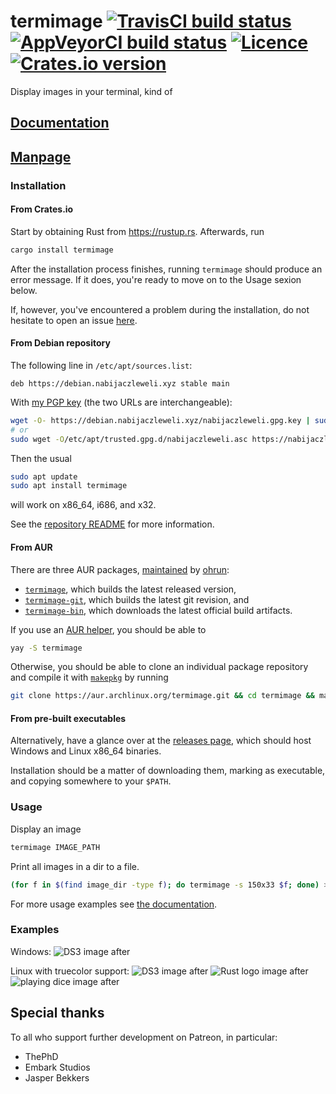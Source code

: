 # termimage [![TravisCI build status](https://travis-ci.org/nabijaczleweli/termimage.svg?branch=master)](https://travis-ci.org/nabijaczleweli/termimage) [![AppVeyorCI build status](https://ci.appveyor.com/api/projects/status/kk34veg25wre0gqe/branch/master?svg=true)](https://ci.appveyor.com/project/nabijaczleweli/termimage/branch/master) [![Licence](https://img.shields.io/badge/license-MIT-blue.svg?style=flat)](LICENSE) [![Crates.io version](https://img.shields.io/crates/v/termimage)](https://crates.io/crates/termimage)
Display images in your terminal, kind of

## [Documentation](https://rawcdn.githack.com/nabijaczleweli/termimage/doc/termimage/index.html)
## [Manpage](https://rawcdn.githack.com/nabijaczleweli/termimage/man/termimage.1.html)

### Installation

#### From Crates.io

Start by obtaining Rust from https://rustup.rs. Afterwards, run

```sh
cargo install termimage
```

After the installation process finishes, running `termimage` should produce an error message.
If it does, you're ready to move on to the Usage sexion below.

If, however, you've encountered a problem during the installation, do not hesitate to open an issue [here](https://github.com/nabijaczleweli/termimage/issues/new).

#### From Debian repository

The following line in `/etc/apt/sources.list`:
```apt
deb https://debian.nabijaczleweli.xyz stable main
```

With [my PGP key](https://debian.nabijaczleweli.xyz/nabijaczleweli.gpg.key) (the two URLs are interchangeable):
```sh
wget -O- https://debian.nabijaczleweli.xyz/nabijaczleweli.gpg.key | sudo apt-key add
# or
sudo wget -O/etc/apt/trusted.gpg.d/nabijaczleweli.asc https://nabijaczleweli.xyz/pgp.txt
```

Then the usual
```sh
sudo apt update
sudo apt install termimage
```
will work on x86_64, i686, and x32.

See the [repository README](https://debian.nabijaczleweli.xyz/README) for more information.

#### From AUR

There are three AUR packages, [maintained](https://github.com/orhun/PKGBUILDs) by [ohrun](https://github.com/orhun):
  * [`termimage`](https://aur.archlinux.org/packages/termimage), which builds the latest released version,
  * [`termimage-git`](https://aur.archlinux.org/packages/termimage-git), which builds the latest git revision, and
  * [`termimage-bin`](https://aur.archlinux.org/packages/termimage-git), which downloads the latest official build artifacts.

If you use an [AUR helper](https://wiki.archlinux.org/index.php/AUR_helpers), you should be able to
```sh
yay -S termimage
```

Otherwise, you should be able to clone an individual package repository and compile it with [`makepkg`](https://wiki.archlinux.org/index.php/Makepkg) by running
```sh
git clone https://aur.archlinux.org/termimage.git && cd termimage && makepkg -si
```

#### From pre-built executables

Alternatively, have a glance over at the [releases page](https://github.com/nabijaczleweli/termimage/releases), which should host Windows and Linux x86_64 binaries.

Installation should be a matter of downloading them, marking as executable, and copying somewhere to your `$PATH`.

### Usage

Display an image

```sh
termimage IMAGE_PATH
```

Print all images in a dir to a file.

```sh
(for f in $(find image_dir -type f); do termimage -s 150x33 $f; done) > out_file
```

For more usage examples see [the documentation](https://rawcdn.githack.com/nabijaczleweli/termimage/doc/termimage/index.html).

### Examples

Windows:
![DS3 image after](assets/DS3-winapi.jpg)

Linux with truecolor support:
![DS3 image after](assets/DS3-truecolor.png)
![Rust logo image after](assets/rust-logo-truecolor.png)
![playing dice image after](assets/playing-dice-truecolor.png)

## Special thanks

To all who support further development on Patreon, in particular:

  * ThePhD
  * Embark Studios
  * Jasper Bekkers

